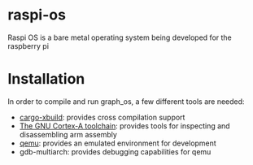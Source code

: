 # raspi-os
Raspi OS is a bare metal operating system being developed for the raspberry pi

# Installation
In order to compile and run graph_os, a few different tools are needed:
- [cargo-xbuild](https://docs.rs/crate/cargo-xbuild): provides cross compilation support
- [The GNU Cortex-A toolchain](https://developer.arm.com/tools-and-software/open-source-software/developer-tools/gnu-toolchain/gnu-a/downloads): provides tools for inspecting and disassembling arm assembly
- [qemu](https://www.qemu.org/): provides an emulated environment for development
- gdb-multiarch: provides debugging capabilities for qemu
